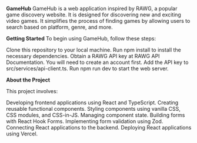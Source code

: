 **GameHub**
GameHub is a web application inspired by RAWG, a popular game discovery website. It is designed for discovering new and exciting video games. It simplifies the process of finding games by allowing users to search based on platform, genre, and more.

**Getting Started**
To begin using GameHub, follow these steps:

Clone this repository to your local machine.
Run npm install to install the necessary dependencies.
Obtain a RAWG API key at RAWG API Documentation. You will need to create an account first.
Add the API key to src/services/api-client.ts.
Run npm run dev to start the web server.

**About the Project**

This project involves:

Developing frontend applications using React and TypeScript.
Creating reusable functional components.
Styling components using vanilla CSS, CSS modules, and CSS-in-JS.
Managing component state.
Building forms with React Hook Forms.
Implementing form validation using Zod.
Connecting React applications to the backend.
Deploying React applications using Vercel.
